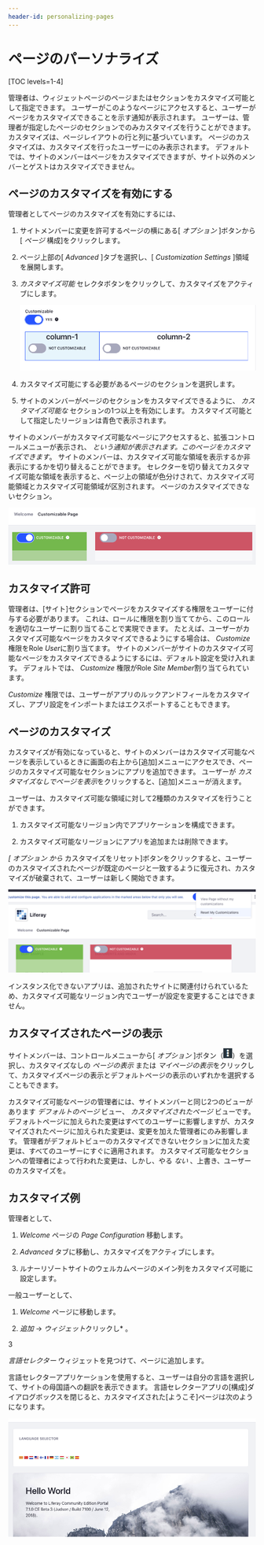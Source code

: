 ```yaml
---
header-id: personalizing-pages
---
```


# ページのパーソナライズ

[TOC levels=1-4]

管理者は、ウィジェットページのページまたはセクションをカスタマイズ可能として指定できます。 ユーザーがこのようなページにアクセスすると、ユーザーがページをカスタマイズできることを示す通知が表示されます。 ユーザーは、管理者が指定したページのセクションでのみカスタマイズを行うことができます。 カスタマイズは、ページレイアウトの行と列に基づいています。 ページのカスタマイズは、カスタマイズを行ったユーザーにのみ表示されます。 デフォルトでは、サイトのメンバーはページをカスタマイズできますが、サイト以外のメンバーとゲストはカスタマイズできません。

## ページのカスタマイズを有効にする

管理者としてページのカスタマイズを有効にするには、

1.  サイトメンバーに変更を許可するページの横にある[ *オプション* ]ボタンから[ *ページ* 構成]をクリックします。

2.  ページ上部の[ *Advanced* ]タブを選択し、[ *Customization Settings* ]領域を展開します。

3.  *カスタマイズ可能* セレクタボタンをクリックして、カスタマイズをアクティブにします。

    ![図1：ページのカスタマイズを有効にするには、ページの横にある*ページの設定*ボタンをクリックし、*カスタマイズ設定*エリアを展開して、*カスタマイズ可能*ボタンをクリックします。](../../../../../images/page-customizations.png)

4.  カスタマイズ可能にする必要があるページのセクションを選択します。

5.  サイトのメンバーがページのセクションをカスタマイズできるように、 *カスタマイズ可能な* セクションの1つ以上を有効にします。 カスタマイズ可能として指定したリージョンは青色で表示されます。

サイトのメンバーがカスタマイズ可能なページにアクセスすると、拡張コントロールメニューが表示され、 *という通知が表示されます。このページをカスタマイズできます*。 サイトのメンバーは、カスタマイズ可能な領域を表示するか非表示にするかを切り替えることができます。 セレクターを切り替えてカスタマイズ可能な領域を表示すると、ページ上の領域が色分けされて、カスタマイズ可能領域とカスタマイズ可能領域が区別されます。 ページのカスタマイズできないセクション。

![図2：カスタマイズ可能な領域は緑色で表示され、カスタマイズできない領域は赤色で表示されます。](../../../../../images/color-coded-customizable-regions.png)

## カスタマイズ許可

管理者は、[サイト]セクションでページをカスタマイズする権限をユーザーに付与する必要があります。 これは、ロールに権限を割り当ててから、このロールを適切なユーザーに割り当てることで実現できます。 たとえば、ユーザーがカスタマイズ可能なページをカスタマイズできるようにする場合は、 *Customize* 権限をRole *User*に割り当てます。 サイトのメンバーがサイトのカスタマイズ可能なページをカスタマイズできるようにするには、デフォルト設定を受け入れます。 デフォルトでは、 *Customize* 権限がRole *Site Member*割り当てられています。

*Customize* 権限では、ユーザーがアプリのルックアンドフィールをカスタマイズし、アプリ設定をインポートまたはエクスポートすることもできます。

## ページのカスタマイズ

カスタマイズが有効になっていると、サイトのメンバーはカスタマイズ可能なページを表示しているときに画面の右上から[追加]メニューにアクセスでき、ページのカスタマイズ可能なセクションにアプリを追加できます。 ユーザーが *カスタマイズなしでページを表示*をクリックすると、[追加]メニューが消えます。

ユーザーは、カスタマイズ可能な領域に対して2種類のカスタマイズを行うことができます。

1.  カスタマイズ可能なリージョン内でアプリケーションを構成できます。

2.  カスタマイズ可能なリージョンにアプリを追加または削除できます。

*[ *オプション* から* カスタマイズをリセット]ボタンをクリックすると、ユーザーのカスタマイズされたページが既定のページと一致するように復元され、カスタマイズが破棄されて、ユーザーは新しく開始できます。

![図3：ページ上でアプリを整理すると、カスタマイズ可能な領域が緑色で強調表示されます。](../../../../../images/customizable-regions.png)

インスタンス化できないアプリは、追加されたサイトに関連付けられているため、カスタマイズ可能なリージョン内でユーザーが設定を変更することはできません。

## カスタマイズされたページの表示

サイトメンバーは、コントロールメニューから[ *オプション* ]ボタン（![Options](../../../../../images/icon-options.png)）を選択し、カスタマイズなしの *ページの表示* または *マイページの表示*をクリックして、カスタマイズページの表示とデフォルトページの表示のいずれかを選択することもできます。

カスタマイズ可能なページの管理者には、サイトメンバーと同じ2つのビューがあります *デフォルトのページ* ビュー、 *カスタマイズされたページ* ビューです。 デフォルトページに加えられた変更はすべてのユーザーに影響しますが、カスタマイズされたページに加えられた変更は、変更を加えた管理者にのみ影響します。 管理者がデフォルトビューのカスタマイズできないセクションに加えた変更は、すべてのユーザーにすぐに適用されます。 カスタマイズ可能なセクションへの管理者によって行われた変更は、しかし、やる *ない* 、上書き、ユーザーのカスタマイズを。

## カスタマイズ例

管理者として、

1.  *Welcome* ページの *Page Configuration* 移動します。

2.  *Advanced* タブに移動し、カスタマイズをアクティブにします。

3.  ルナーリゾートサイトのウェルカムページのメイン列をカスタマイズ可能に設定します。

一般ユーザーとして、

1.  *Welcome* ページに移動します。

2.  *追加* → *ウィジェット*クリックし* 。</p></li>

3

*言語セレクター* ウィジェットを見つけて、ページに追加します。</ol>

言語セレクターアプリケーションを使用すると、ユーザーは自分の言語を選択して、サイトの母国語への翻訳を表示できます。 言語セレクターアプリの[構成]ダイアログボックスを閉じると、カスタマイズされた[ようこそ]ページは次のようになります。

![図4：この例では、ユーザーは言語アプリを追加し、表示スタイルをアイコンから選択ボックスに変更しました。](../../../../../images/customized-portal-homepage.png)
